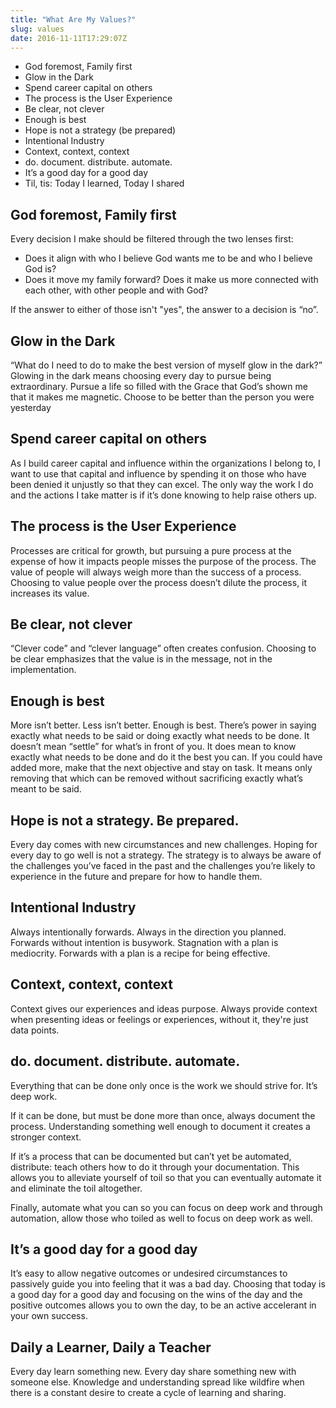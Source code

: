 ```yaml
---
title: "What Are My Values?"
slug: values
date: 2016-11-11T17:29:07Z
---
```


- God foremost, Family first
- Glow in the Dark
- Spend career capital on others
- The process is the User Experience
- Be clear, not clever
- Enough is best
- Hope is not a strategy (be prepared)
- Intentional Industry
- Context, context, context
- do. document. distribute. automate.
- It’s a good day for a good day
- Til, tis: Today I learned, Today I shared

## God foremost, Family first
Every decision I make should be filtered through the two lenses first:

- Does it align with who I believe God wants me to be and who I believe God is?
- Does it move my family forward? Does it make us more connected with each other, with other people and with God?

If the answer to either of those isn't "yes", the answer to a decision is “no”.

## Glow in the Dark
“What do I need to do to make the best version of myself glow in the dark?” Glowing in the dark means choosing every day to pursue being extraordinary. Pursue a life so filled with the Grace that God’s shown me that it makes me magnetic. Choose to be better than the person you were yesterday

## Spend career capital on others
As I build career capital and influence within the organizations I belong to, I want to use that capital and influence by spending it on those who have been denied it unjustly so that they can excel. The only way the work I do and the actions I take matter is if it’s done knowing to help raise others up.

## The process is the User Experience
Processes are critical for growth, but pursuing a pure process at the expense of how it impacts people misses the purpose of the process. The value of people will always weigh more than the success of a process. Choosing to value people over the process doesn’t dilute the process, it increases its value.

## Be clear, not clever
“Clever code” and “clever language” often creates confusion. Choosing to be clear emphasizes that the value is in the message, not in the implementation.

## Enough is best
More isn’t better. Less isn’t better. Enough is best. There’s power in saying exactly what needs to be said or doing exactly what needs to be done. It doesn’t mean “settle” for what’s in front of you. It does mean to know exactly what needs to be done and do it the best you can. If you could have added more, make that the next objective and stay on task. It means only removing that which can be removed without sacrificing exactly what’s meant to be said.

## Hope is not a strategy. Be prepared.
Every day comes with new circumstances and new challenges. Hoping for every day to go well is not a strategy. The strategy is to always be aware of the challenges you’ve faced in the past and the challenges you’re likely to experience in the future and prepare for how to handle them.

## Intentional Industry
Always intentionally forwards. Always in the direction you planned. Forwards without intention is busywork. Stagnation with a plan is mediocrity. Forwards with a plan is a recipe for being effective.

## Context, context, context
Context gives our experiences and ideas purpose. Always provide context when presenting ideas or feelings or experiences, without it, they're just data points.

## do. document. distribute. automate.
Everything that can be done only once is the work we should strive for. It’s deep work.

If it can be done, but must be done more than once, always document the process. Understanding something well enough to document it creates a stronger context.

If it’s a process that can be documented but can’t yet be automated, distribute: teach others how to do it through your documentation. This allows you to alleviate yourself of toil so that you can eventually automate it and eliminate the toil altogether.

Finally, automate what you can so you can focus on deep work and through automation, allow those who toiled as well to focus on deep work as well.

## It’s a good day for a good day
It’s easy to allow negative outcomes or undesired circumstances to passively guide you into feeling that it was a bad day. Choosing that today is a good day for a good day and focusing on the wins of the day and the positive outcomes allows you to own the day, to be an active accelerant in your own success.

## Daily a Learner, Daily a Teacher
Every day learn something new. Every day share something new with someone else. Knowledge and understanding spread like wildfire when there is a constant desire to create a cycle of learning and sharing.
